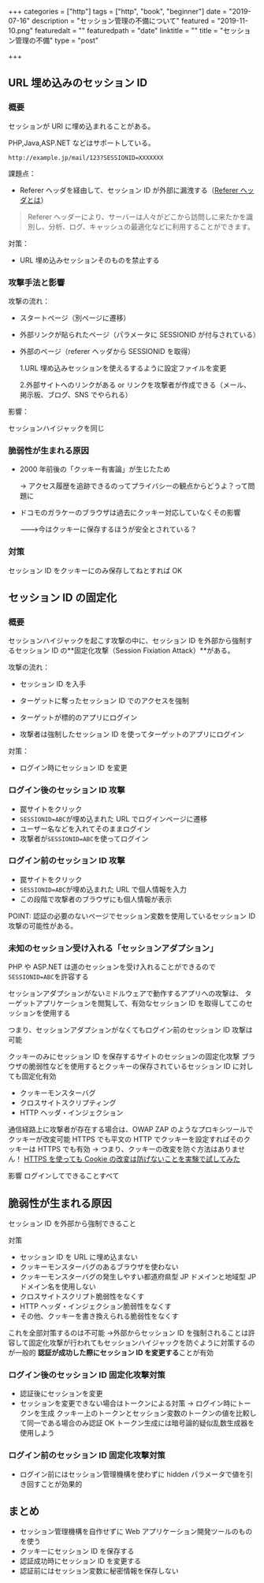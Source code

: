 +++
categories = ["http"]
tags = ["http", "book", "beginner"]
date = "2019-07-16"
description = "セッション管理の不備について"
featured = "2019-11-10.png"
featuredalt = ""
featuredpath = "date"
linktitle = ""
title = "セッション管理の不備"
type = "post"

+++

## URL 埋め込みのセッション ID

### 概要

セッションが URI に埋め込まれることがある。

PHP,Java,ASP.NET などはサポートしている。

```
http://example.jp/mail/123?SESSIONID=XXXXXXX
```

課題点：

- Referer ヘッダを経由して、セッション ID が外部に漏洩する（[Referer ヘッダとは](https://developer.mozilla.org/ja/docs/Web/HTTP/Headers/Referer)）

> Referer ヘッダーにより、サーバーは人々がどこから訪問しに来たかを識別し、分析、ログ、キャッシュの最適化などに利用することができます。

対策：

- URL 埋め込みセッションそのものを禁止する

### 攻撃手法と影響

攻撃の流れ：

- スタートページ（別ページに遷移）
- 外部リンクが貼られたページ（パラメータに SESSIONID が付与されている）
- 外部のページ（referer ヘッダから SESSIONID を取得）

  1.URL 埋め込みセッションを使えるするように設定ファイルを変更

  2.外部サイトへのリンクがある or リンクを攻撃者が作成できる（メール、掲示板、ブログ、SNS でやられる）

影響：

セッションハイジャックを同じ

### 脆弱性が生まれる原因

- 2000 年前後の「クッキー有害論」が生じたため

  -> アクセス履歴を追跡できるのってプライバシーの観点からどうよ？って問題に

- ドコモのガラケーのブラウザは過去にクッキー対応していなくその影響

  --->今はクッキーに保存するほうが安全とされている？

### 対策

セッション ID をクッキーにのみ保存してねとすれば OK

## セッション ID の固定化

### 概要

セッションハイジャックを起こす攻撃の中に、セッション ID を外部から強制するセッション ID の**固定化攻撃（Session Fixiation Attack）**がある。

攻撃の流れ：

- セッション ID を入手

- ターゲットに奪ったセッション ID でのアクセスを強制

- ターゲットが標的のアプリにログイン

- 攻撃者は強制したセッション ID を使ってターゲットのアプリにログイン

対策：

- ログイン時にセッション ID を変更

### ログイン後のセッション ID 攻撃

- 罠サイトをクリック
- `SESSIONID=ABC`が埋め込まれた URL でログインページに遷移
- ユーザー名などを入れてそのままログイン
- 攻撃者が`SESSIONID=ABC`を使ってログイン

### ログイン前のセッション ID 攻撃

- 罠サイトをクリック
- `SESSIONID=ABC`が埋め込まれた URL で個人情報を入力
- この段階で攻撃者のブラウザにも個人情報が表示

POINT:
認証の必要のないページでセッション変数を使用しているセッション ID 攻撃の可能性がある。

### 未知のセッション受け入れる「セッションアダプション」

PHP や ASP.NET は道のセッションを受け入れることができるので`SESSIONID=ABC`を許容する

セッションアダプションがないミドルウェアで動作するアプリへの攻撃は、
ターゲットアプリケーションを閲覧して、有効なセッション ID を取得してこのセッションを使用する

つまり、セッションアダプションがなくてもログイン前のセッション ID 攻撃は可能

クッキーのみにセッション ID を保存するサイトのセッションの固定化攻撃
ブラウザの脆弱性などを使用するとクッキーの保存されているセッション ID に対しても固定化有効

- クッキーモンスターバグ
- クロスサイトスクリプティング
- HTTP ヘッダ・インジェクション

通信経路上に攻撃者が存在する場合は、OWAP ZAP のようなプロキシツールでクッキーが改変可能
HTTPS でも平文の HTTP でクッキーを設定すればそのクッキーは HTTPS でも有効
-> つまり、クッキーの改変を防ぐ方法はありません！
[HTTPS を使っても Cookie の改変は防げないことを実験で試してみた](https://blog.tokumaru.org/2013/09/cookie-manipulation-is-possible-even-on-ssl.html)

影響
ログインしてできることすべて

## 脆弱性が生まれる原因

セッション ID を外部から強制できること

対策

- セッション ID を URL に埋め込まない
- クッキーモンスターバグのあるブラウザを使わない
- クッキーモンスターバグの発生しやすい都道府県型 JP ドメインと地域型 JP ドメイン名を使用しない
- クロスサイトスクリプト脆弱性をなくす
- HTTP ヘッダ・インジェクション脆弱性をなくす
- その他、クッキーを書き換えられる脆弱性をなくす

これを全部対策するのは不可能
->外部からセッション ID を強制されることは許容して固定化攻撃が行われてもセッションハイジャックを防ぐように対策するのが一般的
**認証が成功した際にセッション ID を変更する**ことが有効

### ログイン後のセッション ID 固定化攻撃対策

- 認証後にセッションを変更
- セッションを変更できない場合はトークンによる対策
  -> ログイン時にトークンを生成
  クッキー上のトークンとセッション変数のトークンの値を比較して同一である場合のみ認証 OK
  トークン生成には暗号論的疑似乱数生成器を使用しよう

### ログイン前のセッション ID 固定化攻撃対策

- ログイン前にはセッション管理機構を使わずに hidden パラメータで値を引き回すことが効果的

## まとめ

- セッション管理機構を自作せずに Web アプリケーション開発ツールのものを使う
- クッキーにセッション ID を保存する
- 認証成功時にセッション ID を変更する
- 認証前にはセッション変数に秘密情報を保存しない
